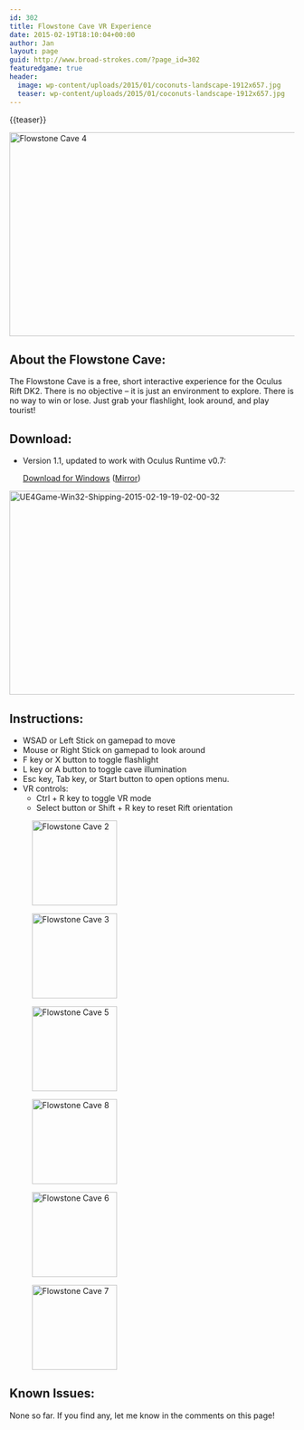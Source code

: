 ```yaml
---
id: 302
title: Flowstone Cave VR Experience
date: 2015-02-19T18:10:04+00:00
author: Jan
layout: page
guid: http://www.broad-strokes.com/?page_id=302
featuredgame: true
header:
  image: wp-content/uploads/2015/01/coconuts-landscape-1912x657.jpg
  teaser: wp-content/uploads/2015/01/coconuts-landscape-1912x657.jpg
---
```

{{teaser}}

[<img class="alignnone size-large wp-image-309" title="" src="http://www.broad-strokes.com/wordpress/wp-content/uploads/2015/02/UE4Game-Win32-Shipping-2015-02-19-00-52-37-18-1024x576.jpg" alt="Flowstone Cave 4" width="640" height="360" srcset="http://www.broad-strokes.com/wordpress/wp-content/uploads/2015/02/UE4Game-Win32-Shipping-2015-02-19-00-52-37-18-1024x576.jpg 1024w, http://www.broad-strokes.com/wordpress/wp-content/uploads/2015/02/UE4Game-Win32-Shipping-2015-02-19-00-52-37-18-300x169.jpg 300w" sizes="(max-width: 640px) 100vw, 640px" />](http://www.broad-strokes.com/wordpress/wp-content/uploads/2015/02/UE4Game-Win32-Shipping-2015-02-19-00-52-37-18.jpg " ")

## About the Flowstone Cave:

The Flowstone Cave is a free, short interactive experience for the Oculus Rift DK2. There is no objective &#8211; it is just an environment to explore. There is no way to win or lose. Just grab your flashlight, look around, and play tourist!



## Download:

  * Version 1.1, updated to work with Oculus Runtime v0.7:
  
    [Download for Windows](http://www.broad-strokes.com/download/FlowstoneCave1.1.zip) ([Mirror](http://www.mediafire.com/download/19r24duaa1k2r69/FlowstoneCave1.1.zip))

[<img class="alignnone size-large wp-image-312" title="" src="http://www.broad-strokes.com/wordpress/wp-content/uploads/2015/02/UE4Game-Win32-Shipping-2015-02-19-19-02-00-32-1024x576.jpg" alt="UE4Game-Win32-Shipping-2015-02-19-19-02-00-32" width="640" height="360" srcset="http://www.broad-strokes.com/wordpress/wp-content/uploads/2015/02/UE4Game-Win32-Shipping-2015-02-19-19-02-00-32-1024x576.jpg 1024w, http://www.broad-strokes.com/wordpress/wp-content/uploads/2015/02/UE4Game-Win32-Shipping-2015-02-19-19-02-00-32-300x169.jpg 300w" sizes="(max-width: 640px) 100vw, 640px" />](http://www.broad-strokes.com/wordpress/wp-content/uploads/2015/02/UE4Game-Win32-Shipping-2015-02-19-19-02-00-32.jpg)

## Instructions:

  * WSAD or Left Stick on gamepad to move
  * Mouse or Right Stick on gamepad to look around
  * F key or X button to toggle flashlight
  * L key or A button to toggle cave illumination
  * Esc key, Tab key, or Start button to open options menu.
  * VR controls: 
      * Ctrl + R key to toggle VR mode
      * Select button or Shift + R key to reset Rift orientation

<div id='gallery-6' class='gallery galleryid-302 gallery-columns-3 gallery-size-thumbnail'>
  <figure class='gallery-item'> 
  
  <div class='gallery-icon landscape'>
    <a href='http://www.broad-strokes.com/games/flowstone-cave/ue4game-win32-shipping-2015-02-19-00-55-24-75/#main'><img width="150" height="150" src="http://www.broad-strokes.com/wordpress/wp-content/uploads/2015/02/UE4Game-Win32-Shipping-2015-02-19-00-55-24-75-150x150.jpg" class="attachment-thumbnail size-thumbnail" alt="Flowstone Cave 2" /></a>
  </div></figure><figure class='gallery-item'> 
  
  <div class='gallery-icon landscape'>
    <a href='http://www.broad-strokes.com/games/flowstone-cave/ue4game-win32-shipping-2015-02-19-00-54-28-40/#main'><img width="150" height="150" src="http://www.broad-strokes.com/wordpress/wp-content/uploads/2015/02/UE4Game-Win32-Shipping-2015-02-19-00-54-28-40-150x150.jpg" class="attachment-thumbnail size-thumbnail" alt="Flowstone Cave 3" /></a>
  </div></figure><figure class='gallery-item'> 
  
  <div class='gallery-icon landscape'>
    <a href='http://www.broad-strokes.com/games/flowstone-cave/ue4game-win32-shipping-2015-02-19-00-52-30-51/#main'><img width="150" height="150" src="http://www.broad-strokes.com/wordpress/wp-content/uploads/2015/02/UE4Game-Win32-Shipping-2015-02-19-00-52-30-51-150x150.jpg" class="attachment-thumbnail size-thumbnail" alt="Flowstone Cave 5" /></a>
  </div></figure><figure class='gallery-item'> 
  
  <div class='gallery-icon landscape'>
    <a href='http://www.broad-strokes.com/games/flowstone-cave/ue4game-win32-shipping-2015-02-19-00-50-08-30/#main'><img width="150" height="150" src="http://www.broad-strokes.com/wordpress/wp-content/uploads/2015/02/UE4Game-Win32-Shipping-2015-02-19-00-50-08-30-150x150.jpg" class="attachment-thumbnail size-thumbnail" alt="Flowstone Cave 8" /></a>
  </div></figure><figure class='gallery-item'> 
  
  <div class='gallery-icon landscape'>
    <a href='http://www.broad-strokes.com/games/flowstone-cave/ue4game-win32-shipping-2015-02-19-00-51-43-13/#main'><img width="150" height="150" src="http://www.broad-strokes.com/wordpress/wp-content/uploads/2015/02/UE4Game-Win32-Shipping-2015-02-19-00-51-43-13-150x150.jpg" class="attachment-thumbnail size-thumbnail" alt="Flowstone Cave 6" /></a>
  </div></figure><figure class='gallery-item'> 
  
  <div class='gallery-icon landscape'>
    <a href='http://www.broad-strokes.com/games/flowstone-cave/ue4game-win32-shipping-2015-02-19-00-50-51-18/#main'><img width="150" height="150" src="http://www.broad-strokes.com/wordpress/wp-content/uploads/2015/02/UE4Game-Win32-Shipping-2015-02-19-00-50-51-18-150x150.jpg" class="attachment-thumbnail size-thumbnail" alt="Flowstone Cave 7" /></a>
  </div></figure>
</div>

## Known Issues:

None so far. If you find any, let me know in the comments on this page!